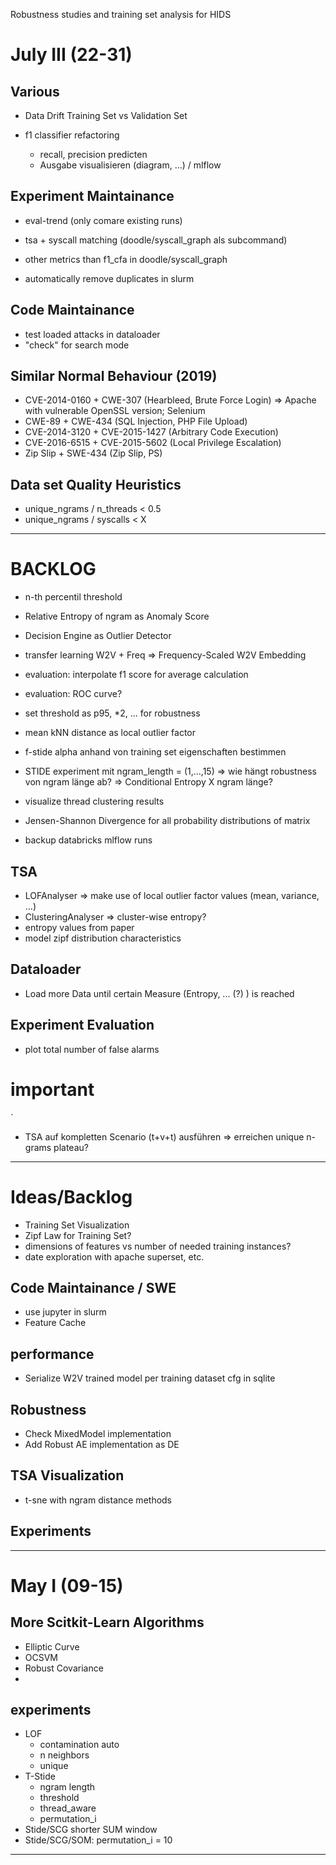 Robustness studies and training set analysis for HIDS
# July III (22-31)

## Various

* Data Drift Training Set vs Validation Set

* f1 classifier refactoring
    - recall, precision predicten
    - Ausgabe visualisieren (diagram, ...) / mlflow

## Experiment Maintainance

* eval-trend (only comare existing runs)
* tsa + syscall matching (doodle/syscall_graph als subcommand)
* other metrics than f1_cfa in doodle/syscall_graph

* automatically remove duplicates in slurm

## Code Maintainance

* test loaded attacks in dataloader
* "check" for search mode

## Similar Normal Behaviour (2019)

* CVE-2014-0160 + CWE-307 (Hearbleed, Brute Force Login) => Apache with vulnerable OpenSSL version; Selenium
* CWE-89 + CWE-434 (SQL Injection, PHP File Upload)
* CVE-2014-3120 + CVE-2015-1427 (Arbitrary Code Execution)
* CVE-2016-6515 + CVE-2015-5602 (Local Privilege Escalation)
* Zip Slip + SWE-434 (Zip Slip, PS)

## Data set Quality Heuristics

* unique_ngrams / n_threads < 0.5
* unique_ngrams / syscalls < X

--- 

# BACKLOG
* n-th percentil threshold

* Relative Entropy of ngram as Anomaly Score
* Decision Engine as Outlier Detector 
* transfer learning W2V + Freq => Frequency-Scaled W2V Embedding

* evaluation: interpolate f1 score for average calculation
* evaluation: ROC curve?
* set threshold as p95, *2, ... for robustness
* mean kNN distance as local outlier factor
* f-stide alpha anhand von training set eigenschaften bestimmen
* STIDE experiment mit ngram_length = (1,...,15) 
    => wie hängt robustness von ngram länge ab?
    => Conditional Entropy X ngram länge?
* visualize thread clustering results
* Jensen-Shannon Divergence for all probability distributions of matrix
* backup databricks mlflow runs

## TSA

* LOFAnalyser => make use of local outlier factor values (mean, variance, ...)
* ClusteringAnalyser => cluster-wise entropy?
* entropy values from paper
* model zipf distribution characteristics

## Dataloader

* Load more Data until certain Measure (Entropy, ... (?) ) is reached

## Experiment Evaluation

* plot total number of false alarms

# important
`
* TSA auf kompletten Scenario (t+v+t) ausführen => erreichen unique n-grams plateau?

---

# Ideas/Backlog

* Training Set Visualization
* Zipf Law for Training Set?
* dimensions of features vs number of needed training instances?
* date exploration with apache superset, etc.

## Code Maintainance / SWE

* use jupyter in slurm
* Feature Cache

## performance

* Serialize W2V trained model per training dataset cfg in sqlite

## Robustness

* Check MixedModel implementation
* Add Robust AE implementation as DE

## TSA Visualization

* t-sne with ngram distance methods

## Experiments



---


# May I (09-15)



## More Scitkit-Learn Algorithms

* Elliptic Curve
* OCSVM
* Robust Covariance
* 

## experiments

* LOF
    - contamination auto
    - n neighbors
    - unique
* T-Stide
    - ngram length
    - threshold
    - thread_aware
    - permutation_i 
* Stide/SCG shorter SUM window
* Stide/SCG/SOM: permutation_i = 10

---
